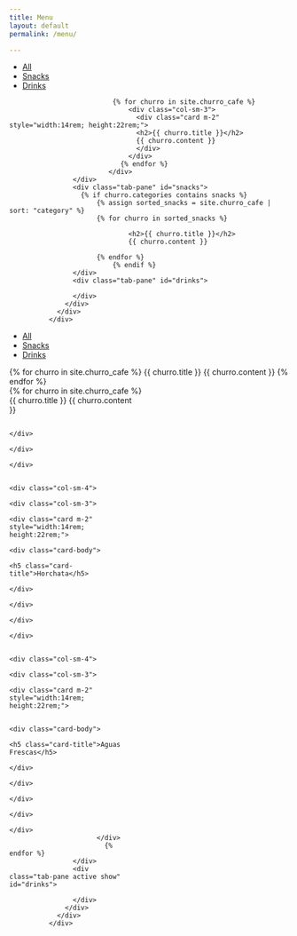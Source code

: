 ```yaml
---
title: Menu
layout: default
permalink: /menu/

---
```


<div class="card card-nav-tabs card-plain">
                <div class="card-header card-header-danger">
                  <!-- colors: "header-primary", "header-info", "header-success", "header-warning", "header-danger" -->
                  <div class="nav-tabs-navigation">
                    <div class="nav-tabs-wrapper">
                      <ul class="nav nav-tabs" data-tabs="tabs">
                        <li class="nav-item">
                          <a class="nav-link active show" href="#all" data-toggle="tab">All</a>
                        </li>
                        <li class="nav-item">
                          <a class="nav-link" href="#snacks" data-toggle="tab">Snacks</a>
                        </li>
                        <li class="nav-item">
                          <a class="nav-link" href="#drinks" data-toggle="tab">Drinks</a>
                        </li>
                      </ul>
                    </div>
                  </div>
                </div>
                <div class="card-body ">
                  <div class="tab-content text-center">
                    <div class="tab-pane active show" id="all">
                    <div class="container-fluid content-row">

                              {% for churro in site.churro_cafe %}   
                                  <div class="col-sm-3">
                                    <div class="card m-2" style="width:14rem; height:22rem;">
                                    <h2>{{ churro.title }}</h2>
                                    {{ churro.content }}
                                    </div>
                                  </div>      
                                {% endfor %}
                             </div>  
                    </div>
                    <div class="tab-pane" id="snacks">
                      {% if churro.categories contains snacks %}
                          {% assign sorted_snacks = site.churro_cafe | sort: "category" %}
                          {% for churro in sorted_snacks %}

                                  <h2>{{ churro.title }}</h2>
                                  {{ churro.content }}

                          {% endfor %}
                              {% endif %}
                    </div>
                    <div class="tab-pane" id="drinks">

                    </div>
                  </div>
                </div>
              </div>

<div class="card card-nav-tabs card-plain">
                <div class="card-header card-header-success" style="width:600px;">
                  <!-- colors: "header-primary", "header-info", "header-success", "header-warning", "header-danger" -->
                  <div class="nav-tabs-navigation">
                    <div class="nav-tabs-wrapper">
                      <ul class="nav nav-tabs" data-tabs="tabs">
                        <li class="nav-item">
                          <a class="nav-link" href="#all" data-toggle="tab">All</a>
                        </li>
                        <li class="nav-item">
                          <a class="nav-link" href="#snacks" data-toggle="tab">Snacks<div class="ripple-container"></div></a>
                        </li>
                        <li class="nav-item">
                          <a class="nav-link" href="#drinks" data-toggle="tab">Drinks<div class="ripple-container"></div></a>
                        </li>
                      </ul>
                    </div>
                  </div>
                </div>
                <div class="card-body ">
                  <div class="tab-content text-center">
                    <div class="tab-pane" id="all">
                    {% for churro in site.churro_cafe %}      
                    {{ churro.title }}
                    {{ churro.content }}
                    {% endfor %}
                    </div>
                    <div class="tab-pane" id="snacks">
                        {% for churro in site.churro_cafe %}  
                          <div class="container-fluid content-row">
                              <div class="row">
                                <div class="col-sm-4">
                                  <div class="col-sm-3">
                                    <div class="card m-2" style="width:14rem; height:22rem;">
                                    {{ churro.title }}
                                    {{ churro.content }}

                                    </div>
                                  </div>
                                </div>

                                <div class="col-sm-4">
                                  <div class="col-sm-3">
                                    <div class="card m-2" style="width:14rem; height:22rem;">
                                      <div class="card-body">
                                        <h5 class="card-title">Horchata</h5>
                                      </div>
                                    </div>
                                  </div>
                                </div>

                                <div class="col-sm-4">
                                  <div class="col-sm-3">
                                    <div class="card m-2" style="width:14rem; height:22rem;">

                                      <div class="card-body">
                                        <h5 class="card-title">Aguas Frescas</h5>
                                      </div>
                                    </div>
                                  </div>
                                </div>
                              </div>
                          </div>
                            {% endfor %}
                    </div>
                    <div class="tab-pane active show" id="drinks">

                    </div>
                  </div>
                </div>
              </div>
